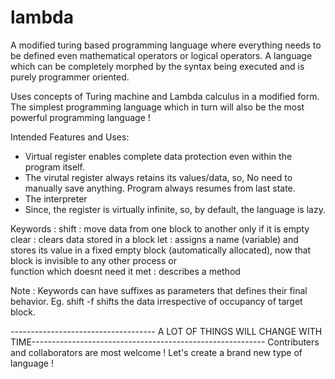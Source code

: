 # lambda
A modified turing based programming language where everything needs to be defined even mathematical operators or logical operators. A language which can be completely morphed by the syntax being executed and is purely programmer oriented.

Uses concepts of Turing machine and Lambda calculus in a modified form. The simplest programming language which in turn will also be the most powerful programming language !

Intended Features and Uses:
  - Virtual register enables complete data protection even within the program itself.
  - The virutal register always retains its values/data, so, No need to manually save anything. Program always resumes from last state.
  - The interpreter
  - Since, the register is virtually infinite, so, by default, the language is lazy.

Keywords :
  shift : move data from one block to another only if it is empty
  clear : clears data stored in a block 
  let : assigns a name (variable) and stores its value in a fixed empty block (automatically allocated), now that block is invisible to any other process or      
         function which doesnt need it
  met : describes a method
  
Note :
  Keywords can have suffixes as parameters that defines their final behavior. Eg. shift -f shifts the data irrespective of occupancy of target block.
  
  ------------------------------------ A LOT OF THINGS WILL CHANGE WITH TIME----------------------------------------------------------
  Contributers and collaborators are most welcome ! Let's create a brand new type of language ! 
  
  
